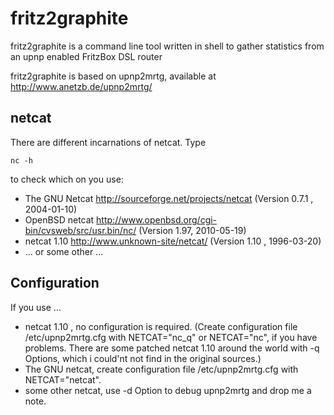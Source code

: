 fritz2graphite
==============

fritz2graphite is a command line tool written in shell to gather statistics from an upnp enabled FritzBox DSL router

fritz2graphite is based on upnp2mrtg, available at http://www.anetzb.de/upnp2mrtg/

netcat
------

There are different incarnations of netcat. Type

    nc -h

to check which on you use:
* The GNU Netcat http://sourceforge.net/projects/netcat (Version 0.7.1 , 2004-01-10)
* OpenBSD netcat http://www.openbsd.org/cgi-bin/cvsweb/src/usr.bin/nc/ (Version 1.97, 2010-05-19)
* netcat 1.10 http://www.unknown-site/netcat/ (Version 1.10 , 1996-03-20)
* ... or some other ...

Configuration
-------------

If you use ...
* netcat 1.10 , no configuration is required. (Create configuration file /etc/upnp2mrtg.cfg with NETCAT="nc_q" or NETCAT="nc", if you have problems. There are some patched netcat 1.10 around the world with -q Options, which i could'nt not find in the original sources.)
* The GNU netcat, create configuration file /etc/upnp2mrtg.cfg with NETCAT="netcat".
* some other netcat, use -d Option to debug upnp2mrtg and drop me a note.

